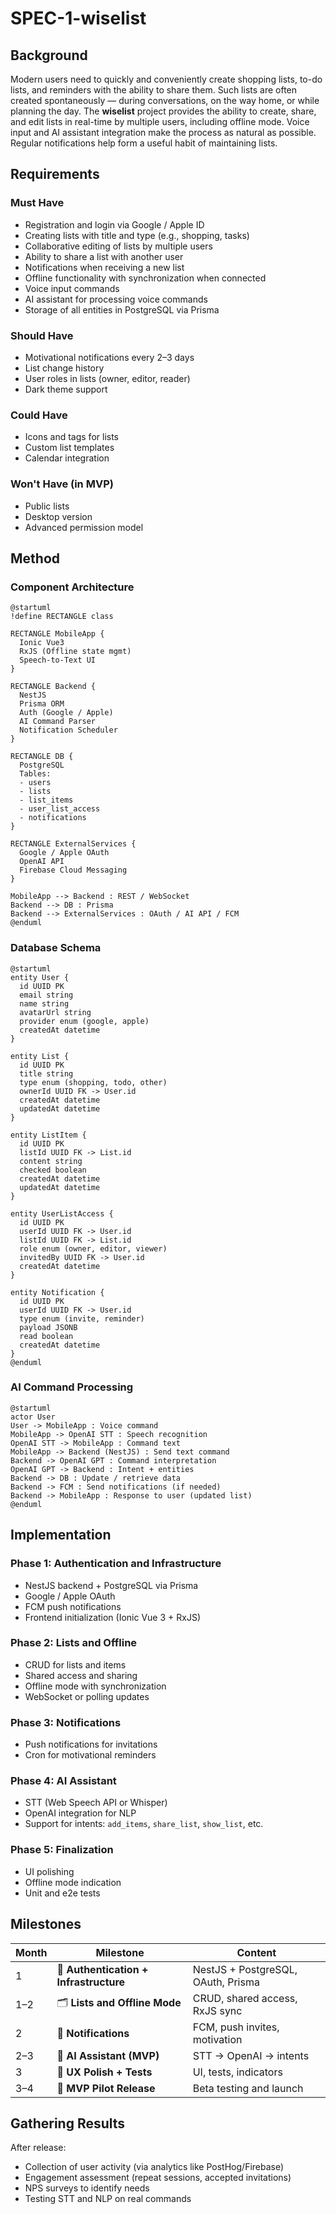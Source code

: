 # SPEC-1-wiselist

## Background

Modern users need to quickly and conveniently create shopping lists, to-do lists, and reminders with the ability to share them. Such lists are often created spontaneously — during conversations, on the way home, or while planning the day. The **wiselist** project provides the ability to create, share, and edit lists in real-time by multiple users, including offline mode. Voice input and AI assistant integration make the process as natural as possible. Regular notifications help form a useful habit of maintaining lists.

## Requirements

### Must Have
- Registration and login via Google / Apple ID
- Creating lists with title and type (e.g., shopping, tasks)
- Collaborative editing of lists by multiple users
- Ability to share a list with another user
- Notifications when receiving a new list
- Offline functionality with synchronization when connected
- Voice input commands
- AI assistant for processing voice commands
- Storage of all entities in PostgreSQL via Prisma

### Should Have
- Motivational notifications every 2–3 days
- List change history
- User roles in lists (owner, editor, reader)
- Dark theme support

### Could Have
- Icons and tags for lists
- Custom list templates
- Calendar integration

### Won't Have (in MVP)
- Public lists
- Desktop version
- Advanced permission model

## Method

### Component Architecture

```plantuml
@startuml
!define RECTANGLE class

RECTANGLE MobileApp {
  Ionic Vue3
  RxJS (Offline state mgmt)
  Speech-to-Text UI
}

RECTANGLE Backend {
  NestJS
  Prisma ORM
  Auth (Google / Apple)
  AI Command Parser
  Notification Scheduler
}

RECTANGLE DB {
  PostgreSQL
  Tables:
  - users
  - lists
  - list_items
  - user_list_access
  - notifications
}

RECTANGLE ExternalServices {
  Google / Apple OAuth
  OpenAI API
  Firebase Cloud Messaging
}

MobileApp --> Backend : REST / WebSocket
Backend --> DB : Prisma
Backend --> ExternalServices : OAuth / AI API / FCM
@enduml
```

### Database Schema

```plantuml
@startuml
entity User {
  id UUID PK
  email string
  name string
  avatarUrl string
  provider enum (google, apple)
  createdAt datetime
}

entity List {
  id UUID PK
  title string
  type enum (shopping, todo, other)
  ownerId UUID FK -> User.id
  createdAt datetime
  updatedAt datetime
}

entity ListItem {
  id UUID PK
  listId UUID FK -> List.id
  content string
  checked boolean
  createdAt datetime
  updatedAt datetime
}

entity UserListAccess {
  id UUID PK
  userId UUID FK -> User.id
  listId UUID FK -> List.id
  role enum (owner, editor, viewer)
  invitedBy UUID FK -> User.id
  createdAt datetime
}

entity Notification {
  id UUID PK
  userId UUID FK -> User.id
  type enum (invite, reminder)
  payload JSONB
  read boolean
  createdAt datetime
}
@enduml

```

### AI Command Processing

```plantuml
@startuml
actor User
User -> MobileApp : Voice command
MobileApp -> OpenAI STT : Speech recognition
OpenAI STT -> MobileApp : Command text
MobileApp -> Backend (NestJS) : Send text command
Backend -> OpenAI GPT : Command interpretation
OpenAI GPT -> Backend : Intent + entities
Backend -> DB : Update / retrieve data
Backend -> FCM : Send notifications (if needed)
Backend -> MobileApp : Response to user (updated list)
@enduml

```

## Implementation

### Phase 1: Authentication and Infrastructure
- NestJS backend + PostgreSQL via Prisma
- Google / Apple OAuth
- FCM push notifications
- Frontend initialization (Ionic Vue 3 + RxJS)

### Phase 2: Lists and Offline
- CRUD for lists and items
- Shared access and sharing
- Offline mode with synchronization
- WebSocket or polling updates

### Phase 3: Notifications
- Push notifications for invitations
- Cron for motivational reminders

### Phase 4: AI Assistant
- STT (Web Speech API or Whisper)
- OpenAI integration for NLP
- Support for intents: `add_items`, `share_list`, `show_list`, etc.

### Phase 5: Finalization
- UI polishing
- Offline mode indication
- Unit and e2e tests

## Milestones

| Month | Milestone | Content |
|-------|-----------|---------|
| 1     | 🔐 **Authentication + Infrastructure** | NestJS + PostgreSQL, OAuth, Prisma |
| 1–2   | 🗂 **Lists and Offline Mode** | CRUD, shared access, RxJS sync |
| 2     | 🔔 **Notifications** | FCM, push invites, motivation |
| 2–3   | 🧠 **AI Assistant (MVP)** | STT → OpenAI → intents |
| 3     | 🎨 **UX Polish + Tests** | UI, tests, indicators |
| 3–4   | 🚀 **MVP Pilot Release** | Beta testing and launch |

## Gathering Results

After release:
- Collection of user activity (via analytics like PostHog/Firebase)
- Engagement assessment (repeat sessions, accepted invitations)
- NPS surveys to identify needs
- Testing STT and NLP on real commands
